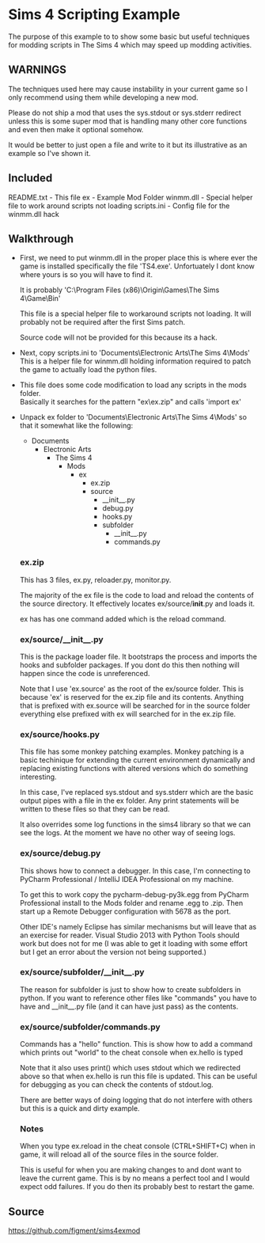 Sims 4 Scripting Example
==========

The purpose of this example to to show some basic but useful techniques for modding
  scripts in The Sims 4 which may speed up modding activities.

  
## WARNINGS
  The techniques used here may cause instability in your current game so I only 
  recommend using them while developing a new mod.
  
  Please do not ship a mod that uses the sys.stdout or sys.stderr redirect
  unless this is some super mod that is handling many other core functions
  and even then make it optional somehow.
  
  It would be better to just open a file and write to it but its illustrative 
  as an example so I've shown it.

  
## Included
  README.txt - This file
  ex - Example Mod Folder
  winmm.dll - Special helper file to work around scripts not loading
  scripts.ini - Config file for the winmm.dll hack

  
## Walkthrough
  * First, we need to put winmm.dll in the proper place this is where ever the game is 
    installed specifically the file 'TS4.exe'.  Unfortuately I dont know where yours 
    is so you will have to find it.
    
    It is probably 'C:\Program Files (x86)\Origin\Games\The Sims 4\Game\Bin' 
    
    This file is a special helper file to workaround scripts not loading.  It will
    probably not be required after the first Sims patch.  
	
	Source code will not be provided for this because its a hack.
    
  * Next, copy scripts.ini to 'Documents\Electronic Arts\The Sims 4\Mods' 
    This is a helper file for winmm.dll holding information required to patch the game to 
    actually load the python files. 
    
  * This file does some code modification to load any scripts in the mods folder.  
    Basically it searches for the pattern "ex\ex.zip" and calls 'import ex'
    
  * Unpack ex folder to 'Documents\Electronic Arts\The Sims 4\Mods' so that it 
    somewhat like the following:
    
    + Documents
      + Electronic Arts
        + The Sims 4
          + Mods
            + ex
              - ex.zip
              + source
                - \_\_init\_\_.py
                - debug.py
                - hooks.py
                + subfolder
                  - \_\_init\_\_.py
                  - commands.py
                
    ### ex.zip
	  This has 3 files, ex.py, reloader.py, monitor.py.
	
	  The majority of the ex file is the code to load and reload the contents
	  of the source directory.  It effectively locates ex/source/__init__.py
	  and loads it.
	  
	  ex has has one command added which is the reload command.
	  	  
	  
	### ex/source/\_\_init\_\_.py
	  This is the package loader file.  It bootstraps the process and 
	  imports the hooks and subfolder packages.  If you dont do this then 
	  nothing will happen since the code is unreferenced.
	  
	  Note that I use 'ex.source' as the root of the ex/source folder.  This is 
	  because 'ex' is reserved for the ex.zip file and its contents.  Anything
	  that is prefixed with ex.source will be searched for in the source folder
	  everything else prefixed with ex will searched for in the ex.zip file.
	  
	  
	### ex/source/hooks.py
	  This file has some monkey patching examples.  Monkey patching is a basic
	  techinique for extending the current environment dynamically and replacing
	  existing functions with altered versions which do something interesting.
	  
	  In this case, I've replaced sys.stdout and sys.stderr which are the basic
	  output pipes with a file in the ex folder.  Any print statements will be
	  written to these files so that they can be read.
	  
	  It also overrides some log functions in the sims4 library so that we can
	  see the logs. At the moment we have no other way of seeing logs.


    ### ex/source/debug.py
      This shows how to connect a debugger.  In this case, I'm connecting to
      PyCharm Professional / IntelliJ IDEA Professional on my machine. 
      
      To get this to work copy the pycharm-debug-py3k.egg from PyCharm
      Professional install to the Mods folder and rename .egg to .zip.  Then
      start up a Remote Debugger configuration with 5678 as the port.
      
      Other IDE's namely Eclipse has similar mechanisms but will leave that as 
      an exercise for reader.  Visual Studio 2013 with Python Tools should work 
      but does not for me (I was able to get it loading with some effort but 
      I get an error about the version not being supported.)
	  
	### ex/source/subfolder/\_\_init\_\_.py
	  The reason for subfolder is just to show how to create subfolders in python.
	  If you want to reference other files like "commands" you have to have
	  and \_\_init\_\_.py file (and it can have just pass) as the contents.
	  
	### ex/source/subfolder/commands.py
	  Commands has a "hello" function.  This is show how to add a command
	  which prints out "world" to the cheat console when ex.hello is typed
	  
	  Note that it also uses print() which uses stdout which we redirected above
	  so that when ex.hello is run this file is updated.  This can be useful
	  for debugging as you can check the contents of stdout.log.
	  
	  There are better ways of doing logging that do not interfere with others
	  but this is a quick and dirty example.
	  

	### Notes
  	  When you type ex.reload in the cheat console (CTRL+SHIFT+C) when in game,
	  it will reload all of the source files in the source folder.
	  
	  This is useful for when you are making changes to and dont want to leave 
	  the current game.  This is by no means a perfect tool and I would expect
	  odd failures.  If you do then its probably best to restart the game.


## Source
  https://github.com/figment/sims4exmod
